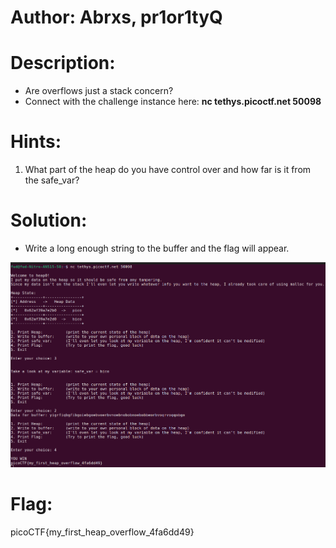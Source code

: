 # Author: Abrxs, pr1or1tyQ

# Description:
- Are overflows just a stack concern?
- Connect with the challenge instance here: **nc tethys.picoctf.net 50098**

# Hints:
1. What part of the heap do you have control over and how far is it from the safe_var?

# Solution:
- Write a long enough string to the buffer and the flag will appear.

![img](Images/image.png)

# Flag:
picoCTF{my_first_heap_overflow_4fa6dd49}